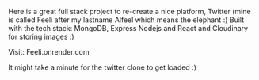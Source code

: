 Here is a great full stack project to re-create a nice platform, Twitter (mine is called Feeli after my lastname Alfeel which means the elephant :) Built with the tech stack: MongoDB, Express Nodejs and React and Cloudinary for storing images :) 

Visit: Feeli.onrender.com 

It might take a minute for the twitter clone to get loaded :) 
